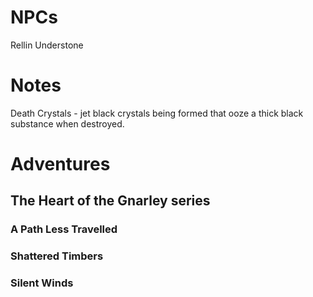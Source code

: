 # NPCs
Rellin Understone

# Notes
Death Crystals - jet black crystals being formed that ooze a thick black substance when destroyed.

# Adventures
## The Heart of the Gnarley series
### A Path Less Travelled

### Shattered Timbers

### Silent Winds

### 